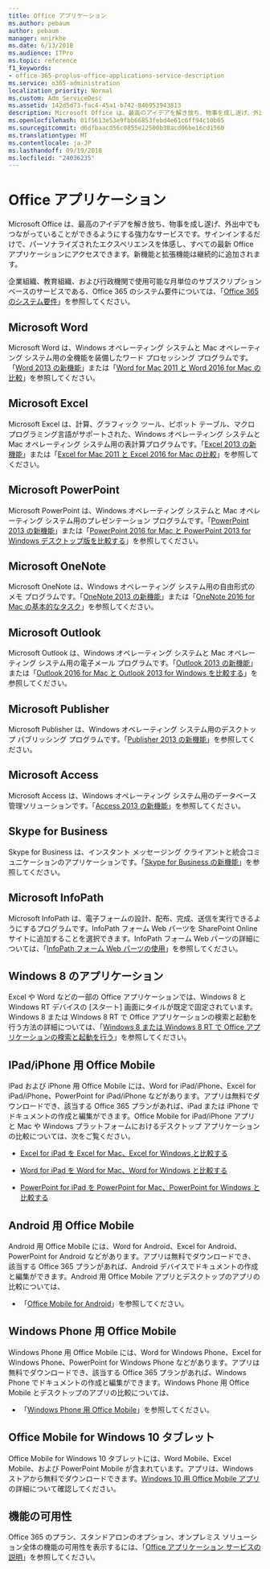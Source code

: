 ```yaml
---
title: Office アプリケーション
ms.author: pebaum
author: pebaum
manager: mnirkhe
ms.date: 6/13/2018
ms.audience: ITPro
ms.topic: reference
f1_keywords:
- office-365-proplus-office-applications-service-description
ms.service: o365-administration
localization_priority: Normal
ms.custom: Adm_ServiceDesc
ms.assetid: 142d5d73-fac4-45a1-b742-846953943813
description: Microsoft Office は、最高のアイデアを解き放ち、物事を成し遂げ、外出中でもつながっていることができるようにする強力なサービスです。サインインするだけで、パーソナライズされたエクスペリエンスを体感し、すべての最新 Office アプリケーションにアクセスできます。新機能と拡張機能は継続的に追加されます。
ms.openlocfilehash: 01f5613e53e9fbb66853febd4e61c6ff94c10b05
ms.sourcegitcommit: d6dfbaacd56c0855e12500b38acd06be16cd1560
ms.translationtype: MT
ms.contentlocale: ja-JP
ms.lasthandoff: 09/19/2018
ms.locfileid: "24036235"
---
```

# <a name="office-applications"></a>Office アプリケーション

Microsoft Office は、最高のアイデアを解き放ち、物事を成し遂げ、外出中でもつながっていることができるようにする強力なサービスです。サインインするだけで、パーソナライズされたエクスペリエンスを体感し、すべての最新 Office アプリケーションにアクセスできます。新機能と拡張機能は継続的に追加されます。 
  
企業組織、教育組織、および行政機関で使用可能な月単位のサブスクリプションベースのサービスである、Office 365 のシステム要件については、「[Office 365 のシステム要件](https://products.office.com/office-system-requirements/#Office365forBEG)」を参照してください。
  
## <a name="microsoft-word"></a>Microsoft Word
<a name="bkmk_Word"> </a>

Microsoft Word は、Windows オペレーティング システムと Mac オペレーティング システム用の全機能を装備したワード プロセッシング プログラムです。「[Word 2013 の新機能](http://go.microsoft.com/fwlink/p/?LinkId=271679)」または「[Word for Mac 2011 と Word 2016 for Mac の比較](https://support.office.com/en-us/article/Compare-Word-for-Mac-2011-with-Word-2016-for-Mac-ac41aed9-3d23-48de-8474-31515e29c48c)」を参照してください。
  
## <a name="microsoft-excel"></a>Microsoft Excel
<a name="bkmk_Excel"> </a>

Microsoft Excel は、計算、グラフィック ツール、ピボット テーブル、マクロ プログラミング言語がサポートされた、Windows オペレーティング システムと Mac オペレーティング システム用の表計算プログラムです。「[Excel 2013 の新機能](http://go.microsoft.com/fwlink/p/?LinkId=271680)」または「[Excel for Mac 2011 と Excel 2016 for Mac の比較](https://support.office.com/en-us/article/Compare-Excel-for-Mac-2011-with-Excel-2016-for-Mac-602a6c30-e6a6-47c5-9e0d-b16af397427a)」を参照してください。
  
## <a name="microsoft-powerpoint"></a>Microsoft PowerPoint
<a name="bkmk_PowerPoint"> </a>

Microsoft PowerPoint は、Windows オペレーティング システムと Mac オペレーティング システム用のプレゼンテーション プログラムです。「[PowerPoint 2013 の新機能](http://go.microsoft.com/fwlink/p/?LinkId=271681)」または「[PowerPoint 2016 for Mac と PowerPoint 2013 for Windows デスクトップ版を比較する](https://support.office.com/en-us/article/Compare-PowerPoint-2016-for-Mac-with-PowerPoint-2013-for-Windows-desktop-902a52c1-553b-422f-a317-6bd75529659c?ui=en-US&amp;rs=en-US&amp;ad=US)」を参照してください。
  
## <a name="microsoft-onenote"></a>Microsoft OneNote
<a name="bkmk_OneNote"> </a>

Microsoft OneNote は、Windows オペレーティング システム用の自由形式のメモ プログラムです。「[OneNote 2013 の新機能](http://go.microsoft.com/fwlink/p/?LinkId=271682)」または「[OneNote 2016 for Mac の基本的なタスク](https://support.office.com/en-US/article/Basic-tasks-in-OneNote-2016-for-Mac-0206acf2-77da-42ab-a2e8-b69ae450f6a0)」を参照してください。
  
## <a name="microsoft-outlook"></a>Microsoft Outlook
<a name="bkmk_Outlook"> </a>

Microsoft Outlook は、Windows オペレーティング システムと Mac オペレーティング システム用の電子メール プログラムです。「[Outlook 2013 の新機能](http://go.microsoft.com/fwlink/p/?LinkId=271683)」または「[Outlook 2016 for Mac と Outlook 2013 for Windows を比較する](https://support.office.com/en-us/article/Compare-Outlook-2016-for-Mac-with-Outlook-2013-for-Windows-bd54cb79-d367-4c2f-89c7-3e5d16618f87)」を参照してください。
  
## <a name="microsoft-publisher"></a>Microsoft Publisher
<a name="bkmk_Publisher"> </a>

Microsoft Publisher は、Windows オペレーティング システム用のデスクトップ パブリッシング プログラムです。「[Publisher 2013 の新機能](http://go.microsoft.com/fwlink/p/?LinkId=271684)」を参照してください。
  
## <a name="microsoft-access"></a>Microsoft Access
<a name="bkmk_Access"> </a>

Microsoft Access は、Windows オペレーティング システム用のデータベース管理ソリューションです。「[Access 2013 の新機能](http://go.microsoft.com/fwlink/p/?LinkId=271685)」を参照してください。
  
## <a name="skype-for-business"></a>Skype for Business
<a name="bkmk_Lync"> </a>

Skype for Business は、インスタント メッセージング クライアントと統合コミュニケーションのアプリケーションです。「[Skype for Business の新機能](http://go.microsoft.com/fwlink/p/?LinkId=271686)」を参照してください。
  
## <a name="microsoft-infopath"></a>Microsoft InfoPath
<a name="bkmk_InfoPath"> </a>

Microsoft InfoPath は、電子フォームの設計、配布、完成、送信を実行できるようにするプログラムです。InfoPath フォーム Web パーツを SharePoint Online サイトに追加することを選択できます。InfoPath フォーム Web パーツの詳細については、「[InfoPath フォーム Web パーツの使用](http://go.microsoft.com/fwlink/p/?LinkId=271687)」を参照してください。
  
## <a name="windows-8-apps"></a>Windows 8 のアプリケーション
<a name="bkmkWin8Apps"> </a>

Excel や Word などの一部の Office アプリケーションでは、Windows 8 と Windows RT デバイスの [スタート] 画面にタイルが既定で固定されています。Windows 8 または Windows 8 RT で Office アプリケーションの検索と起動を行う方法の詳細については、「[Windows 8 または Windows 8 RT で Office アプリケーションの検索と起動を行う](http://go.microsoft.com/fwlink/p/?LinkId=271688)」を参照してください。
  
## <a name="office-mobile-for-ipadiphone"></a>IPad/iPhone 用 Office Mobile
<a name="BKMK_Office_for_iPad"> </a>

iPad および iPhone 用 Office Mobile には、Word for iPad/iPhone、Excel for iPad/iPhone、PowerPoint for iPad/iPhone などがあります。アプリは無料でダウンロードでき、該当する Office 365 プランがあれば、iPad または iPhone でドキュメントの作成と編集ができます。Office Mobile for iPad/iPhone アプリと Mac や Windows プラットフォームにおけるデスクトップ アプリケーションの比較については、次をご覧ください。
  
- [Excel for iPad を Excel for Mac、Excel for Windows と比較する](http://go.microsoft.com/fwlink/p/?LinkId=507543)
    
- [Word for iPad を Word for Mac、Word for Windows と比較する](http://go.microsoft.com/fwlink/p/?LinkId=507544)
    
- [PowerPoint for iPad を PowerPoint for Mac、PowerPoint for Windows と比較する](http://go.microsoft.com/fwlink/p/?LinkId=507545)
    
## <a name="office-mobile-for-android"></a>Android 用 Office Mobile
<a name="BKMK_Office_for_Android"> </a>

Android 用 Office Mobile には、Word for Android、Excel for Android、PowerPoint for Android などがあります。アプリは無料でダウンロードでき、該当する Office 365 プランがあれば、Android デバイスでドキュメントの作成と編集ができます。Android 用 Office Mobile アプリとデスクトップのアプリの比較については、
  
- 「[Office Mobile for Android](https://support.office.com/en-us/article/Office-Mobile-for-Android-phones-ee598133-59d1-43c3-b47c-aac3f2d9a605?ui=en-US&amp;rs=en-US&amp;ad=US)」を参照してください。
    
## <a name="office-mobile-for-windows-phone"></a>Windows Phone 用 Office Mobile
<a name="BKMK_Office_for_WindowsPhone"> </a>

Windows Phone 用 Office Mobile には、Word for Windows Phone、Excel for Windows Phone、PowerPoint for Windows Phone などがあります。アプリは無料でダウンロードでき、該当する Office 365 プランがあれば、Windows Phone でドキュメントの作成と編集ができます。Windows Phone 用 Office Mobile とデスクトップのアプリの比較については、
  
- 「[Windows Phone 用 Office Mobile](https://support.office.com/en-us/article/Office-Mobile-for-Windows-Phone-011b83c4-0d5f-4ea8-bbbe-2ed0d76dc69c?ui=en-US&amp;rs=en-US&amp;ad=US)」を参照してください。
    
## <a name="office-mobile-for-windows-10-tablets"></a>Office Mobile for Windows 10 タブレット
<a name="BKMK_Office_for_WindowsPhone"> </a>

Office Mobile for Windows 10 タブレットには、Word Mobile、Excel Mobile、および PowerPoint Mobile が含まれています。アプリは、Windows ストアから無料でダウンロードできます。[Windows 10 用 Office Mobile アプリ](https://blogs.office.com/2015/07/29/office-mobile-apps-for-windows-10-are-here/)の詳細について確認してください。
  
## <a name="feature-availability"></a>機能の可用性
<a name="BKMK_Office_for_WindowsPhone"> </a>

Office 365 のプラン、スタンドアロンのオプション、オンプレミス ソリューション全体の機能の可用性を表示するには、「[Office アプリケーション サービスの説明](office-applications-service-description.md)」を参照してください。
  

